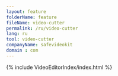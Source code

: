 ```yaml
---
layout: feature
folderName: feature
fileName: video-cutter
permalink: /ru/video-cutter
lang: ru
tool: video-cutter
companyName: safevideokit
domain : com
---
```


{% include VideoEditorIndex/index.html %}

   